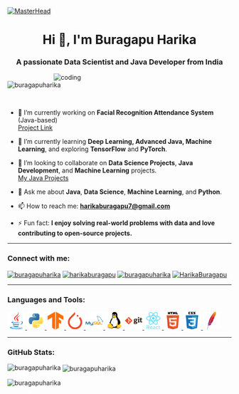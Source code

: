 [![MasterHead](https://www.decipherzone.com/_next/image?url=https%3A%2F%2Fares.decipherzone.com%2Fblog-manager%2Fuploads%2Fbanner_webp_f073f1a7-d2c6-4da3-a5b7-3c7c76d3a587.webp&w=1080&q=75)](https://buragapuharika.io)

<h1 align="center">Hi 👋, I'm Buragapu Harika</h1>
<h3 align="center">A passionate Data Scientist and Java Developer from India</h3>

<img align="right" alt="coding" width="400" src="https://gifdb.com/images/high/computer-system-coding-j3szfjv9fwb5at9x.gif">

<p align="left"> <img src="https://komarev.com/ghpvc/?username=buragapuharika&label=Profile%20views&color=0e75b6&style=flat" alt="buragapuharika" /> </p>

<p align="left"> <a href="https://twitter.com/" target="blank"><img src="https://img.shields.io/twitter/follow/?logo=twitter&style=for-the-badge" alt="" /></a> </p>

- 🔭 I’m currently working on **Facial Recognition Attendance System** (Java-based)  
  [Project Link](https://github.com/BuragapuHarika/Facial-Attendance)

- 🌱 I’m currently learning **Deep Learning, Advanced Java, Machine Learning**, and exploring **TensorFlow** and **PyTorch**.

- 👯 I’m looking to collaborate on **Data Science Projects**, **Java Development**, and **Machine Learning** projects.  
  [My Java Projects](https://github.com/BuragapuHarika?tab=repositories)

- 💬 Ask me about **Java**, **Data Science**, **Machine Learning**, and **Python**.

- 📫 How to reach me: **harikaburagapu7@gmail.com**

- ⚡ Fun fact: **I enjoy solving real-world problems with data and love contributing to open-source projects.**

---

<h3 align="left">Connect with me:</h3>
<p align="left">
<a href="https://codepen.io/buragapuharika" target="blank"><img align="center" src="https://raw.githubusercontent.com/rahuldkjain/github-profile-readme-generator/master/src/images/icons/Social/codepen.svg" alt="buragapuharika" height="30" width="40" /></a>
<a href="https://linkedin.com/in/harikaburagapu" target="blank"><img align="center" src="https://raw.githubusercontent.com/rahuldkjain/github-profile-readme-generator/master/src/images/icons/Social/linked-in-alt.svg" alt="harikaburagapu" height="30" width="40" /></a>
<a href="https://instagram.com/buragapuharika" target="blank"><img align="center" src="https://raw.githubusercontent.com/rahuldkjain/github-profile-readme-generator/master/src/images/icons/Social/instagram.svg" alt="buragapuharika" height="30" width="40" /></a>
<a href="https://www.youtube.com/c/HarikaBuragapu" target="blank"><img align="center" src="https://raw.githubusercontent.com/rahuldkjain/github-profile-readme-generator/master/src/images/icons/Social/youtube.svg" alt="HarikaBuragapu" height="30" width="40" /></a>
</p>

---

<h3 align="left">Languages and Tools:</h3>
<p align="left">
  <a href="https://www.java.com" target="_blank" rel="noreferrer"> <img src="https://raw.githubusercontent.com/devicons/devicon/master/icons/java/java-original.svg" alt="java" width="40" height="40"/> </a>
  <a href="https://www.python.org" target="_blank" rel="noreferrer"> <img src="https://raw.githubusercontent.com/devicons/devicon/master/icons/python/python-original.svg" alt="python" width="40" height="40"/> </a>
  <a href="https://www.tensorflow.org" target="_blank" rel="noreferrer"> <img src="https://raw.githubusercontent.com/devicons/devicon/master/icons/tensorflow/tensorflow-original.svg" alt="tensorflow" width="40" height="40"/> </a>
  <a href="https://pytorch.org" target="_blank" rel="noreferrer"> <img src="https://raw.githubusercontent.com/devicons/devicon/master/icons/pytorch/pytorch-original.svg" alt="pytorch" width="40" height="40"/> </a>
  <a href="https://www.mysql.com/" target="_blank" rel="noreferrer"> <img src="https://raw.githubusercontent.com/devicons/devicon/master/icons/mysql/mysql-original-wordmark.svg" alt="mysql" width="40" height="40"/> </a>
  <a href="https://www.linux.org/" target="_blank" rel="noreferrer"> <img src="https://raw.githubusercontent.com/devicons/devicon/master/icons/linux/linux-original.svg" alt="linux" width="40" height="40"/> </a>
  <a href="https://www.git-scm.com/" target="_blank" rel="noreferrer"> <img src="https://raw.githubusercontent.com/devicons/devicon/master/icons/git/git-original-wordmark.svg" alt="git" width="40" height="40"/> </a>
  <a href="https://reactjs.org/" target="_blank" rel="noreferrer"> <img src="https://raw.githubusercontent.com/devicons/devicon/master/icons/react/react-original-wordmark.svg" alt="react" width="40" height="40"/> </a>
  <a href="https://www.w3.org/html/" target="_blank" rel="noreferrer"> <img src="https://raw.githubusercontent.com/devicons/devicon/master/icons/html5/html5-original-wordmark.svg" alt="html5" width="40" height="40"/> </a>
  <a href="https://www.w3schools.com/css/" target="_blank" rel="noreferrer"> <img src="https://raw.githubusercontent.com/devicons/devicon/master/icons/css3/css3-original-wordmark.svg" alt="css3" width="40" height="40"/> </a>
  <a href="https://www.apache.org/" target="_blank" rel="noreferrer"> <img src="https://raw.githubusercontent.com/devicons/devicon/master/icons/apache/apache-original.svg" alt="apache" width="40" height="40"/> </a>
</p>

---

<h3 align="left">GitHub Stats:</h3>
<p><img align="left" src="https://github-readme-stats.vercel.app/api/top-langs?username=buragapuharika&show_icons=true&locale=en&layout=compact" alt="buragapuharika" /></p>

<p>&nbsp;<img align="center" src="https://github-readme-stats.vercel.app/api?username=buragapuharika&show_icons=true&locale=en" alt="buragapuharika" /></p>

<p><img align="center" src="https://github-readme-streak-stats.herokuapp.com/?user=buragapuharika&" alt="buragapuharika" /></p>

